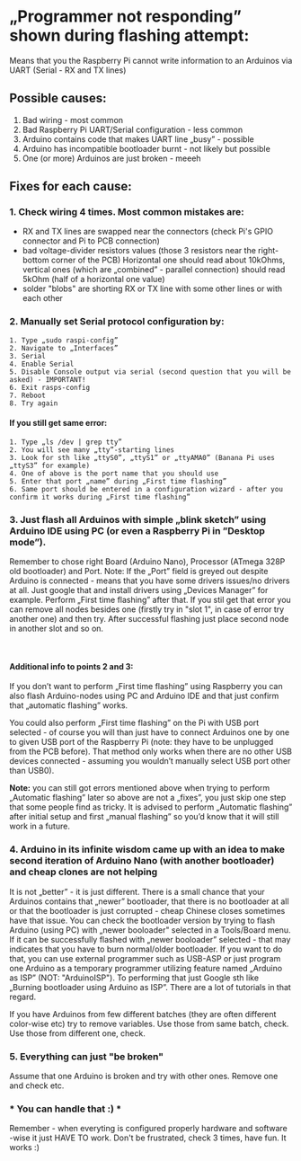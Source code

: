 # „Programmer not responding” shown during flashing attempt:

Means that you the Raspberry Pi cannot write information to an Arduinos via UART (Serial - RX and TX lines)

## Possible causes:
1. Bad wiring - most common
1. Bad Raspberry Pi UART/Serial configuration - less common
1. Arduino contains code that makes UART line „busy” - possible
1. Arduino has incompatible bootloader burnt - not likely but possible
1. One (or more) Arduinos are just broken - meeeh

## Fixes for each cause:

### 1. Check wiring 4 times. Most common mistakes are:
- RX and TX lines are swapped near the connectors (check Pi's GPIO connector and Pi to PCB connection)
- bad voltage-divider resistors values (those 3 resistors near the right-bottom corner of the PCB) 
Horizontal one should read about 10kOhms, vertical ones (which are „combined” - parallel connection) should read 5kOhm (half of a horizontal one value)
- solder "blobs" are shorting RX or TX line with some other lines or with each other

### 2. Manually set Serial protocol configuration by:
	1. Type „sudo raspi-config”
	2. Navigate to „Interfaces”
	3. Serial
	4. Enable Serial
	5. Disable Console output via serial (second question that you will be asked) - IMPORTANT!
	6. Exit rasps-config
	7. Reboot
	8. Try again

#### If you still get same error:
	1. Type „ls /dev | grep tty”
	2. You will see many „tty”-starting lines 
	3. Look for sth like „ttyS0”, „ttyS1” or „ttyAMA0” (Banana Pi uses „ttyS3” for example)
	4. One of above is the port name that you should use 
	5. Enter that port „name” during „First time flashing”
	6. Same port should be entered in a configuration wizard - after you confirm it works during „First time flashing”


### 3. Just flash all Arduinos with simple „blink sketch” using Arduino IDE using PC (or even a Raspberry Pi in ”Desktop mode”).
Remember to chose right Board (Arduino Nano), Processor (ATmega 328P old bootloader) and Port. 
Note: If the „Port” field is greyed out despite Arduino is connected - means that you have some drivers issues/no drivers at all.
Just google that and install drivers using „Devices Manager” for example. 
Perform „First time flashing” after that. If you stil get that error you can remove all nodes besides one (firstly try in "slot 1", in case of error try another one) and then try. 
After successful flashing just place second node in another slot and so on. 

<br>

#### Additional info to points 2 and 3:

If you don’t want to perform „First time flashing” using Raspberry you can also flash Arduino-nodes using PC and Arduino IDE
and that just confirm that „automatic flashing” works. 

You could also perform „First time flashing” on the Pi with USB port selected - of course you will than just have to connect Arduinos 
one by one to given USB port of the Raspberry Pi (note: they have to be unplugged from the PCB before). That method only works 
when there are no other USB devices connected - assuming you wouldn’t manually select USB port other than USB0). 

<b>Note:</b> you can still got errors mentioned above when trying to perform „Automatic flashing” later so above are not a „fixes”, 
you just skip one step that some people find as tricky. It is advised to perform „Automatic flashing” after initial setup 
and first „manual flashing” so you’d know that it will still work in a future.

### 4. Arduino in its infinite wisdom came up with an idea to make second iteration of Arduino Nano (with another bootloader) and cheap clones are not helping
It is not „better” - it is just different. There is a small chance that your Arduinos contains that „newer” bootloader, that there is 
no bootloader at all or that the bootloader is just corrupted - cheap Chinese closes sometimes have that issue. You can check 
the bootloader version by trying to flash Arduino (using PC) with „newer booloader" selected in a Tools/Board menu.
If it can be successfully flashed with „newer booloader” selected - that may indicates that you have to burn normal/older bootloader.
If you want to do that, you can use external programmer such as USB-ASP or just program one Arduino as a temporary programmer 
utilizing feature named „Arduino as ISP” (NOT: "ArduinoISP"). To performing that just Google sth like „Burning bootloader using Arduino as ISP”.
There are a lot of tutorials in that regard.

If you have Arduinos from few different batches (they are often different color-wise etc) try to remove variables. Use those from same batch, check. Use those from different one, check.

### 5. Everything can just "be broken"
Assume that one Arduino is broken and try with other ones. Remove one and check etc.

### * You can handle that :) * 
Remember - when everyting is configured properly hardware and software -wise it just HAVE TO work. Don't be frustrated, check 3 times, have fun. It works :)